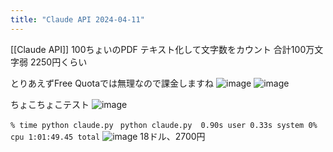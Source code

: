 ```yaml
---
title: "Claude API 2024-04-11"
---
```


[[Claude API]]
100ちょいのPDF
テキスト化して文字数をカウント
合計100万文字弱
2250円くらい

とりあえずFree Quotaでは無理なので課金しますね
![image](https://gyazo.com/4daffd9ddc4c41c16b366dd2386b70cc/thumb/1000)
![image](https://gyazo.com/72c8b3b2412de68a691cd7d8f743697e/thumb/1000)

ちょこちょこテスト
![image](https://gyazo.com/53efe65c1e9e0531aa0af5fe9278b466/thumb/1000)

`% time python claude.py `
`python claude.py  0.90s user 0.33s system 0% cpu 1:01:49.45 total`
![image](https://gyazo.com/5f55ffb06cf04b8850cd7f1fa93a7174/thumb/1000)
18ドル、2700円
